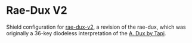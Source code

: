 # Rae-Dux V2

Shield configuration for [rae-dux-v2][1], a revision of the rae-dux, which was originally a 36-key diodeless interpretation of the [A. Dux by Tapi][2].

[1]: https://github.com/andrewjrae/rae-dux-v2
[2]: https://github.com/tapioki/cephalopoda/tree/main/Architeuthis%20dux
